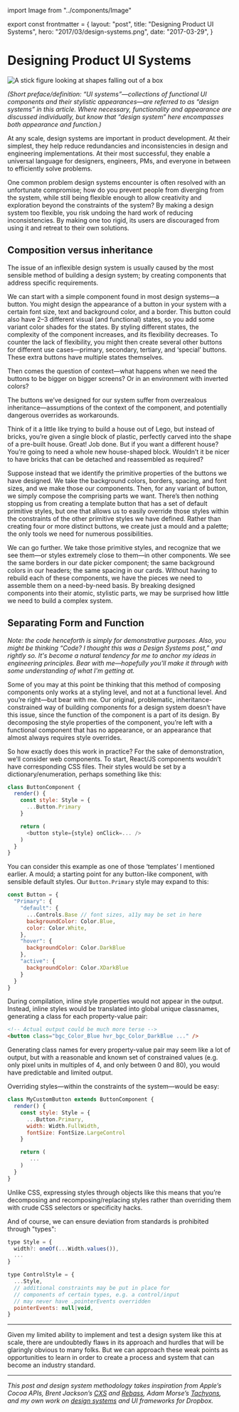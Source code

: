import Image from "../components/Image"

export const frontmatter = {
  layout: "post",
  title: "Designing Product UI Systems",
  hero: "2017/03/design-systems.png",
  date: "2017-03-29",
}

# Designing Product UI Systems

<Image
  alt="A stick figure looking at shapes falling out of a box"
  src="2017/03/design-systems.png"
/>

_(Short preface/definition: “UI systems”—collections of functional UI
components and their stylistic appearances—are referred to as “design systems”
in this article. Where necessary, functionality and appearance are discussed
individually, but know that “design system” here encompasses both appearance and
function.)_

At any scale, design systems are important in product development. At their
simplest, they help reduce redundancies and inconsistencies in design and
engineering implementations. At their most successful, they enable a universal
language for designers, engineers, PMs, and everyone in between to efficiently
solve problems.

One common problem design systems encounter is often resolved with an
unfortunate compromise; how do you prevent people from diverging from the
system, while still being flexible enough to allow creativity and exploration
beyond the constraints of the system? By making a design system too flexible,
you risk undoing the hard work of reducing inconsistencies. By making one too
rigid, its users are discouraged from using it and retreat to their own
solutions.

## Composition versus inheritance

The issue of an inflexible design system is usually caused by the most sensible
method of building a design system; by creating components that address specific
requirements.

We can start with a simple component found in most design systems—a button. You
might design the appearance of a button in your system with a certain font size,
text and background color, and a border. This button could also have 2–3
different visual (and functional) states, so you add some variant color shades
for the states. By styling different states, the complexity of the component
increases, and its flexibility decreases. To counter the lack of flexibility,
you might then create several other buttons for different use cases—primary,
secondary, tertiary, and ‘special’ buttons. These extra buttons have multiple
states themselves.

Then comes the question of context—what happens when we need the buttons to be
bigger on bigger screens? Or in an environment with inverted colors?

The buttons we’ve designed for our system suffer from overzealous
inheritance—assumptions of the context of the component, and potentially
dangerous overrides as workarounds.

Think of it a little like trying to build a house out of Lego, but instead of
bricks, you’re given a single block of plastic, perfectly carved into the shape
of a pre-built house. Great! Job done. But if you want a different house? You’re
going to need a whole new house-shaped block. Wouldn’t it be nicer to have
bricks that can be detached and reassembled as required?

Suppose instead that we identify the primitive properties of the buttons we have
designed. We take the background colors, borders, spacing, and font sizes, and
we make those our components. Then, for any variant of button, we simply compose
the comprising parts we want. There’s then nothing stopping us from creating a
template button that has a set of default primitive styles, but one that allows
us to easily override those styles within the constraints of the other primitive
styles we have defined. Rather than creating four or more distinct buttons, we
create just a mould and a palette; the only tools we need for numerous
possibilities.

We can go further. We take those primitive styles, and recognize that we see
them—or styles extremely close to them—in other components. We see the same
borders in our date picker component; the same background colors in our headers;
the same spacing in our cards. Without having to rebuild each of these
components, we have the pieces we need to assemble them on a need-by-need basis.
By breaking designed components into their atomic, stylistic parts, we may be
surprised how little we need to build a complex system.

## Separating Form and Function

_Note: the code henceforth is simply for demonstrative purposes. Also, you
might be thinking “Code? I thought this was a Design Systems post,” and rightly
so. It's become a natural tendency for me to anchor my ideas in engineering
principles. Bear with me—hopefully you'll make it through with some
understanding of what I'm getting at._

Some of you may at this point be thinking that this method of composing
components only works at a styling level, and not at a functional level. And
you’re right—but bear with me. Our original, problematic,
inheritance-constrained way of building components for a design system doesn’t
have this issue, since the function of the component is a part of its design. By
decomposing the style properties of the component, you’re left with a functional
component that has no appearance, or an appearance that almost always requires
style overrides.

So how exactly does this work in practice? For the sake of demonstration, we’ll
consider web components. To start, React/JS components wouldn’t have
corresponding CSS files. Their styles would be set by a dictionary/enumeration,
perhaps something like this:

```js
class ButtonComponent {
  render() {
    const style: Style = {
      ...Button.Primary
    }

    return (
      <button style={style} onClick=... />
    )
  }
}
```

You can consider this example as one of those ‘templates’ I mentioned earlier. A
mould; a starting point for any button-like component, with sensible default
styles. Our `Button.Primary` style may expand to this:

```js
const Button = {
  "Primary": {
    "default": {
      ...Controls.Base // font sizes, a11y may be set in here
      backgroundColor: Color.Blue,
      color: Color.White,
    },
    "hover": {
      backgroundColor: Color.DarkBlue
    },
    "active": {
      backgroundColor: Color.XDarkBlue
    }
  }
}
```

During compilation, inline style properties would not appear in the output.
Instead, inline styles would be translated into global unique classnames,
generating a class for each property-value pair:

```html
<!-- Actual output could be much more terse -->
<button class="bgc_Color_Blue hvr_bgc_Color_DarkBlue ..." />
```

Generating class names for every property-value pair may seem like a lot of
output, but with a reasonable and known set of constrained values (e.g. only
pixel units in multiples of 4, and only between 0 and 80), you would have
predictable and limited output.

Overriding styles—within the constraints of the system—would be easy:

```js
class MyCustomButton extends ButtonComponent {
  render() {
    const style: Style = {
      ...Button.Primary,
      width: Width.FullWidth,
      fontSize: FontSize.LargeControl
    }

    return (
       ...
    )
  }
}
```

Unlike CSS, expressing styles through objects like this means that you’re
decomposing and recomposing/replacing styles rather than overriding them with
crude CSS selectors or specificity hacks.

And of course, we can ensure deviation from standards is prohibited through "types":

```js
type Style = {
  width?: oneOf(...Width.values()),
  ...
}

type ControlStyle = {
  ...Style,
  // additional constraints may be put in place for
  // components of certain types, e.g. a control/input
  // may never have .pointerEvents overridden
  pointerEvents: null|void,
}
```

---

Given my limited ability to implement and test a design system like this at
scale, there are undoubtedly flaws in its approach and hurdles that will be
glaringly obvious to many folks. But we can approach these weak points as
opportunities to learn in order to create a process and system that can become
an industry standard.

---

_This post and design system methodology takes inspiration from Apple’s Cocoa
APIs, Brent Jackson’s [CXS](https://github.com/jxnblk/cxs) and
[Rebass](https://github.com/jxnblk/rebass), Adam Morse’s
[Tachyons](https://github.com/tachyons-css/tachyons), and my own work on [design
systems](http://dropbox.github.io/scooter/) and UI frameworks for Dropbox._
